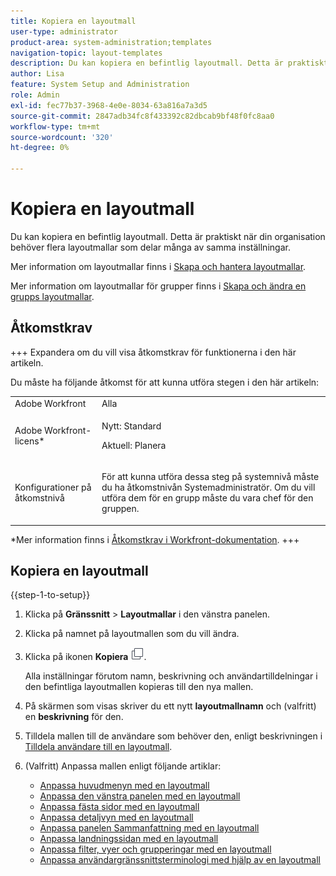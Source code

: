 ```yaml
---
title: Kopiera en layoutmall
user-type: administrator
product-area: system-administration;templates
navigation-topic: layout-templates
description: Du kan kopiera en befintlig layoutmall. Detta är praktiskt när din organisation behöver flera layoutmallar som delar många av samma inställningar.
author: Lisa
feature: System Setup and Administration
role: Admin
exl-id: fec77b37-3968-4e0e-8034-63a816a7a3d5
source-git-commit: 2847adb34fc8f433392c82dbcab9bf48f0fc8aa0
workflow-type: tm+mt
source-wordcount: '320'
ht-degree: 0%

---
```


# Kopiera en layoutmall

<!--Audited: 09/2024-->

Du kan kopiera en befintlig layoutmall. Detta är praktiskt när din organisation behöver flera layoutmallar som delar många av samma inställningar.

Mer information om layoutmallar finns i [Skapa och hantera layoutmallar](../../../administration-and-setup/customize-workfront/use-layout-templates/create-and-manage-layout-templates.md).

Mer information om layoutmallar för grupper finns i [Skapa och ändra en grupps layoutmallar](../../../administration-and-setup/manage-groups/work-with-group-objects/create-and-modify-a-groups-layout-templates.md).

## Åtkomstkrav

+++ Expandera om du vill visa åtkomstkrav för funktionerna i den här artikeln.

Du måste ha följande åtkomst för att kunna utföra stegen i den här artikeln:

<table style="table-layout:auto"> 
 <col> 
 <col> 
 <tbody> 
  <tr> 
   <td role="rowheader">Adobe Workfront</td> 
   <td>Alla</td> 
  </tr> 
  <tr> 
   <td role="rowheader">Adobe Workfront-licens*</td> 
   <td><p>Nytt: Standard</p>
   <p>Aktuell: Planera</p></td> 
  </tr> 
  <tr> 
   <td role="rowheader">Konfigurationer på åtkomstnivå</td> 
   <td> <p>För att kunna utföra dessa steg på systemnivå måste du ha åtkomstnivån Systemadministratör.
Om du vill utföra dem för en grupp måste du vara chef för den gruppen.</p> </td> 
  </tr> 
 </tbody> 
</table>

*Mer information finns i [Åtkomstkrav i Workfront-dokumentation](/help/quicksilver/administration-and-setup/add-users/access-levels-and-object-permissions/access-level-requirements-in-documentation.md).
+++

## Kopiera en layoutmall

{{step-1-to-setup}}

1. Klicka på **Gränssnitt** > **Layoutmallar** i den vänstra panelen.

1. Klicka på namnet på layoutmallen som du vill ändra.
1. Klicka på ikonen **Kopiera** ![Kopiera](assets/copy-icon.png).

   Alla inställningar förutom namn, beskrivning och användartilldelningar i den befintliga layoutmallen kopieras till den nya mallen.

1. På skärmen som visas skriver du ett nytt **layoutmallnamn** och (valfritt) en **beskrivning** för den.

1. Tilldela mallen till de användare som behöver den, enligt beskrivningen i [Tilldela användare till en layoutmall](../../../administration-and-setup/customize-workfront/use-layout-templates/assign-users-to-layout-template.md).
1. (Valfritt) Anpassa mallen enligt följande artiklar:

   * [Anpassa huvudmenyn med en layoutmall](../../../administration-and-setup/customize-workfront/use-layout-templates/customize-main-menu.md)
   * [Anpassa den vänstra panelen med en layoutmall](../../../administration-and-setup/customize-workfront/use-layout-templates/customize-left-panel.md)
   * [Anpassa fästa sidor med en layoutmall](../../../administration-and-setup/customize-workfront/use-layout-templates/customize-pinned-pages.md)
   * [Anpassa detaljvyn med en layoutmall](../../../administration-and-setup/customize-workfront/use-layout-templates/customize-details-view-layout-template.md)
   * [Anpassa panelen Sammanfattning med en layoutmall](../../../administration-and-setup/customize-workfront/use-layout-templates/customize-home-summary-layout-template.md)
   * [Anpassa landningssidan med en layoutmall](../../../administration-and-setup/customize-workfront/use-layout-templates/customize-landing-page.md)
   * [Anpassa filter, vyer och grupperingar med en layoutmall](../../../administration-and-setup/customize-workfront/use-layout-templates/customize-fvg-list-controls-layout-template.md)
   * [Anpassa användargränssnittsterminologi med hjälp av en layoutmall](../../../administration-and-setup/customize-workfront/use-layout-templates/customize-terminology.md)
